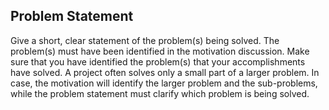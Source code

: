 ## Problem Statement

Give a short, clear statement of the problem(s) being solved. The problem(s) must have been
identified in the motivation discussion. Make sure that you have identified the problem(s) that
your accomplishments have solved. A project often solves only a small part of a larger problem.
In case, the motivation will identify the larger problem and the sub-problems, while the problem
statement must clarify which problem is being solved.